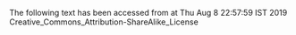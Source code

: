 The following text has been accessed from at Thu Aug 8 22:57:59 IST 2019
Creative_Commons_Attribution-ShareAlike_License
